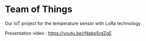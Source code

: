 # Team of Things

Our IoT project for the temperature sensor with LoRa technology

Presentation video : https://youtu.be/rNabp5rdZgE
